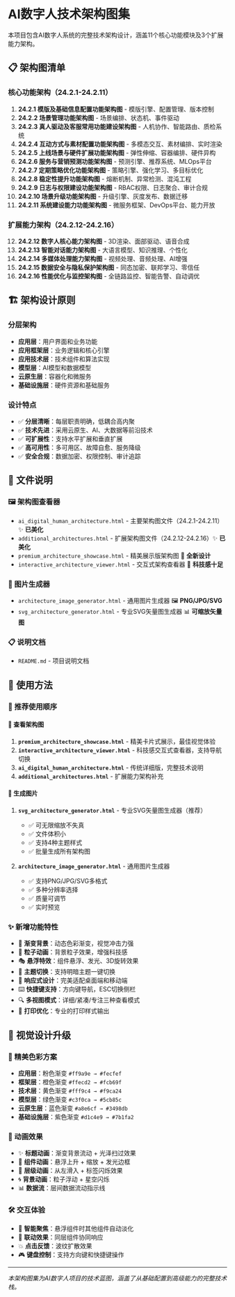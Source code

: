 # AI数字人技术架构图集

本项目包含AI数字人系统的完整技术架构设计，涵盖11个核心功能模块及3个扩展能力架构。

## 📋 架构图清单

### 核心功能架构（24.2.1-24.2.11）
1. **24.2.1 模版及基础信息配置功能架构图** - 模版引擎、配置管理、版本控制
2. **24.2.2 场景管理功能架构图** - 场景编排、状态机、事件驱动
3. **24.2.3 真人驱动及客服常用功能建设架构图** - 人机协作、智能路由、质检系统
4. **24.2.4 互动方式与素材配置功能架构图** - 多模态交互、素材编排、实时渲染
5. **24.2.5 上线场景与硬件扩展功能架构图** - 弹性伸缩、容器编排、硬件异构
6. **24.2.6 服务与营销预测功能架构图** - 预测引擎、推荐系统、MLOps平台
7. **24.2.7 定期策略优化功能架构图** - 策略引擎、强化学习、多目标优化
8. **24.2.8 稳定性提升功能架构图** - 熔断机制、异常检测、混沌工程
9. **24.2.9 日志与权限建设功能架构图** - RBAC权限、日志聚合、审计合规
10. **24.2.10 场景升级功能架构图** - 升级引擎、灰度发布、数据迁移
11. **24.2.11 系统建设能力功能架构图** - 微服务框架、DevOps平台、能力开放

### 扩展能力架构（24.2.12-24.2.16）
12. **24.2.12 数字人核心能力架构图** - 3D渲染、面部驱动、语音合成
13. **24.2.13 智能对话能力架构图** - 大语言模型、知识推理、个性化
14. **24.2.14 多媒体处理能力架构图** - 视频处理、音频处理、AI增强
15. **24.2.15 数据安全与隐私保护架构图** - 同态加密、联邦学习、零信任
16. **24.2.16 性能优化与监控架构图** - 全链路监控、智能告警、自动调优

## 🏗️ 架构设计原则

### 分层架构
- **应用层**：用户界面和业务功能
- **应用框架层**：业务逻辑和核心引擎
- **应用技术层**：技术组件和算法实现
- **模型层**：AI模型和数据模型
- **云原生层**：容器化和微服务
- **基础设施层**：硬件资源和基础服务

### 设计特点
- ✅ **分层清晰**：每层职责明确，低耦合高内聚
- ✅ **技术先进**：采用云原生、AI、大数据等前沿技术
- ✅ **可扩展性**：支持水平扩展和垂直扩展
- ✅ **高可用性**：多可用区、故障自愈、服务降级
- ✅ **安全合规**：数据加密、权限控制、审计追踪

## 📁 文件说明

### 🖼️ 架构图查看器
- `ai_digital_human_architecture.html` - 主要架构图文件（24.2.1-24.2.11）✨ **已美化**
- `additional_architectures.html` - 扩展架构图文件（24.2.12-24.2.16）✨ **已美化**
- `premium_architecture_showcase.html` - 精美展示版架构图 🎨 **全新设计**
- `interactive_architecture_viewer.html` - 交互式架构查看器 🚀 **科技感十足**

### 📸 图片生成器
- `architecture_image_generator.html` - 通用图片生成器 🖼️ **PNG/JPG/SVG**
- `svg_architecture_generator.html` - 专业SVG矢量图生成器 📊 **可缩放矢量图**

### 📋 说明文档
- `README.md` - 项目说明文档

## 🚀 使用方法

### 🎯 推荐使用顺序

#### 📖 查看架构图
1. **`premium_architecture_showcase.html`** - 精美卡片式展示，最佳视觉体验
2. **`interactive_architecture_viewer.html`** - 科技感交互式查看器，支持导航切换
3. **`ai_digital_human_architecture.html`** - 传统详细版，完整技术说明
4. **`additional_architectures.html`** - 扩展能力架构补充

#### 📸 生成图片
1. **`svg_architecture_generator.html`** - 专业SVG矢量图生成器（推荐）
   - ✅ 可无限缩放不失真
   - ✅ 文件体积小
   - ✅ 支持4种主题样式
   - ✅ 批量生成所有架构图

2. **`architecture_image_generator.html`** - 通用图片生成器
   - ✅ 支持PNG/JPG/SVG多格式
   - ✅ 多种分辨率选择
   - ✅ 质量可调节
   - ✅ 实时预览

### ✨ 新增功能特性
- 🎨 **渐变背景**：动态色彩渐变，视觉冲击力强
- 🌟 **粒子动画**：背景粒子效果，增强科技感
- 🎭 **悬浮特效**：组件悬浮、发光、3D旋转效果
- 🌙 **主题切换**：支持明暗主题一键切换
- 📱 **响应式设计**：完美适配桌面端和移动端
- ⌨️ **快捷键支持**：方向键导航，ESC切换侧栏
- 🔍 **多视图模式**：详细/紧凑/专注三种查看模式
- 📄 **打印优化**：专业的打印样式输出

## 🎨 视觉设计升级

### 🌈 精美色彩方案
- **应用层**：粉色渐变 `#ff9a9e → #fecfef`
- **框架层**：橙色渐变 `#ffecd2 → #fcb69f`  
- **技术层**：黄色渐变 `#fff9c4 → #f9ca24`
- **模型层**：绿色渐变 `#c3f0ca → #5cb85c`
- **云原生层**：蓝色渐变 `#a8e6cf → #3498db`
- **基础设施层**：紫色渐变 `#d1c4e9 → #7b1fa2`

### 🎪 动画效果
- ✨ **标题动画**：渐变背景流动 + 光泽扫过效果
- 🌊 **组件动画**：悬浮上升 + 缩放 + 发光边框
- 💫 **层级动画**：从左滑入 + 标签闪烁效果
- 🌀 **背景动画**：粒子浮动 + 星空闪烁
- 📊 **数据流**：层间数据流动指示线

### 🛠️ 交互体验
- 🎯 **智能聚焦**：悬浮组件时其他组件自动淡化
- 🔗 **联动效果**：同层组件协同响应
- 💥 **点击反馈**：波纹扩散效果
- 🎮 **键盘控制**：支持方向键和快捷键操作

---

*本架构图集为AI数字人项目的技术蓝图，涵盖了从基础配置到高级能力的完整技术栈。*